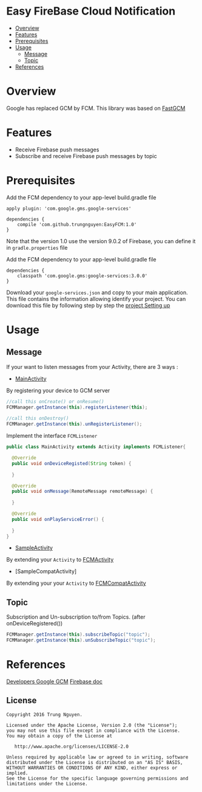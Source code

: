 Easy FireBase Cloud Notification
================================

* [Overview](#overview)
* [Features](#features)
* [Prerequisites](#prerequisites)
* [Usage](#usage)
    * [Message](#message)
    * [Topic](#topic)
* [References](#references)

# Overview
Google has replaced GCM by FCM.
This library was based on [FastGCM](https://github.com/iammert/FastGCM)
# Features
* Receive Firebase push messages
* Subscribe and receive Firebase push messages by topic

# Prerequisites
Add the FCM dependency to your app-level build.gradle file

```
apply plugin: 'com.google.gms.google-services'

dependencies {
    compile 'com.github.trungnguyen:EasyFCM:1.0'
}
```
Note that the version 1.0 use the version 9.0.2 of Firebase, you can define it in `gradle.properties` file


Add the FCM dependency to your app-level build.gradle file

```
dependencies {
    classpath 'com.google.gms:google-services:3.0.0'
}
```

Download your `google-services.json` and copy to your main application. This file contains the information allowing identify your project. You can download this file by following step by step the [project Setting up](https://console.firebase.google.com/) 

# Usage

## Message

If your want to listen messages from your Activity, there are 3 ways : 

* [MainActivity](https://github.com/trung-nguyen/EasyFCM/blob/master/app/src/main/java/com/trung/easyfcm/MainActivity.java)
 
By registering your device to GCM server
  
```java
//call this onCreate() or onResume()
FCMManager.getInstance(this).registerListener(this);
  
//call this onDestroy()
FCMManager.getInstance(this).unRegisterListener();
```


Implement the interface `FCMListener`
```java
public class MainActivity extends Activity implements FCMListener{

  @Override
  public void onDeviceRegisted(String token) {
  
  }

  @Override
  public void onMessage(RemoteMessage remoteMessage) {
  
  }

  @Override
  public void onPlayServiceError() {
  
  }
}
```

* [SampleActivity](https://github.com/trung-nguyen/EasyFCM/blob/master/app/src/main/java/com/trung/easyfcm/SampleActivity.java)

By extending your `Activity` to [FCMActivity](https://github.com/trung-nguyen/EasyFCM/blob/master/library/src/main/java/com/trung/fcm/library/FCMActivity.java)

* [SampleCompatActivity]

By extending your your `Activity` to [FCMCompatActivity](https://github.com/trung-nguyen/EasyFCM/blob/master/library/src/main/java/com/trung/fcm/library/FCMCompatActivity.java)

## Topic

Subscription and Un-subscription to/from Topics. (after onDeviceRegistered())
```java
FCMManager.getInstance(this).subscribeTopic("topic");
FCMManager.getInstance(this).unSubscribeTopic("topic");

```

# References

[Developers Google GCM](https://developers.google.com/cloud-messaging/)
[Firebase doc](http://firebase.google.com/docs/cloud-messaging/)

License
--------


    Copyright 2016 Trung Nguyen.

    Licensed under the Apache License, Version 2.0 (the "License");
    you may not use this file except in compliance with the License.
    You may obtain a copy of the License at

       http://www.apache.org/licenses/LICENSE-2.0

    Unless required by applicable law or agreed to in writing, software
    distributed under the License is distributed on an "AS IS" BASIS,
    WITHOUT WARRANTIES OR CONDITIONS OF ANY KIND, either express or implied.
    See the License for the specific language governing permissions and
    limitations under the License.
